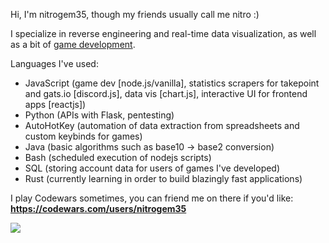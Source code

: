 Hi, I'm nitrogem35, though my friends usually call me nitro :)

I specialize in reverse engineering and real-time data visualization, as well as a bit of [game development](https://discord.gg/usNUSZAXGc).

Languages I've used:
- JavaScript (game dev [node.js/vanilla], statistics scrapers for takepoint and gats.io [discord.js], data vis [chart.js], interactive UI for frontend apps [reactjs])
- Python (APIs with Flask, pentesting)
- AutoHotKey (automation of data extraction from spreadsheets and custom keybinds for games)
- Java (basic algorithms such as base10 -> base2 conversion)
- Bash (scheduled execution of nodejs scripts)
- SQL (storing account data for users of games I've developed)
- Rust (currently learning in order to build blazingly fast applications)

I play Codewars sometimes, you can friend me on there if you'd like: **https://codewars.com/users/nitrogem35**

<img src="https://www.codewars.com/users/nitrogem35/badges/large">
